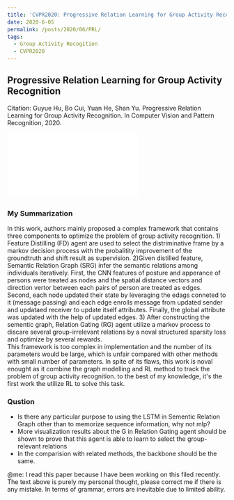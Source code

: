 ```yaml
---
title: 'CVPR2020: Progressive Relation Learning for Group Activity Recognition'
date: 2020-6-05
permalink: /posts/2020/06/PRL/
tags:
  - Group Activity Recogition
  - CVPR2020
---
```


## Progressive Relation Learning for Group Activity Recognition

Citation: Guyue Hu, Bo Cui, Yuan He, Shan Yu. Progressive Relation Learning for Group Activity Recognition. In Computer Vision and Pattern Recognition, 2020.

![avatar](/Projects/progressive-relation-learning-Hu/Abstract.pdf)

### My Summarization
In this work, authors mainly proposed a complex framework that contains three components to optimize the problem of group activity recognition. 1) Feature Distilling (FD) agent are used to select the distriminative frame by a markov decision process with the probalitity improvement of the groundtruth and shift result as supervision. 2)Given distilled feature, Semantic Relation Graph (SRG) infer the semantic relations among individuals iteratively. First, the CNN features of posture and apperance of persons were treated as nodes and the spatial distance vectors and direction vertor between each pairs of person are treated as edges. Second, each node updated their state by leveraging the edags conneted to it (message passing) and each edge enrolls message from updated sender and updataed receiver to update itself attributes. Finally, the global attribute was updated with the help of updated edges. 3) After constructing the sementic graph, Relation Gating (RG) agent utilize a markov process to discare several group-irrelevant relations by a noval structured sparsity loss and optimize by several rewards.  
This framework is too complex in implementation and the number of its parameters would be large, which is unfair compared with other methods with small number of parameters. In spite of its flaws, this work is noval enought as it combine the graph modelling and RL method to track the problem of group activity recognition. to the best of my knowledge, it's the first work the utilize RL to solve this task.

### Qustion
- Is there any particular purpose to using the LSTM in Sementic Relation Graph other than to memorize sequence information, why not mlp?
- More visualization results about the G in Relation Gating agent should be shown to prove that this agent is able to learn to select the group-relevant relations
- In the comparision with related methods, the backbone should be the same.

@me: I read this paper because I have been working on this filed recently. The text above is purely my personal thought, please correct me if there is any mistake. In terms of grammar, errors are inevitable due to limited ability.


